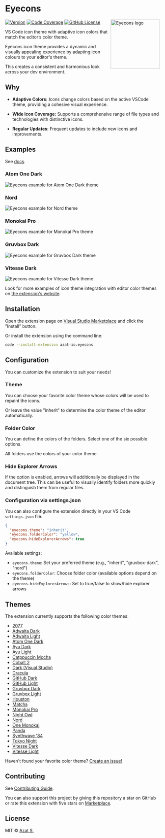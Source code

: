 # Eyecons

<img
  src="https://raw.githubusercontent.com/azat-io/eyecons/main/assets/logo.png"
  alt="Eyecons logo"
  align="right"
  height="160"
  width="160"
/>

[![Version](https://img.shields.io/visual-studio-marketplace/v/azat-io.eyecons?color=07af62&labelColor=151B23)](https://marketplace.visualstudio.com/items?itemName=azat-io.eyecons)
[![Code Coverage](https://img.shields.io/codecov/c/github/azat-io/eyecons.svg?color=07af62&labelColor=151B23)](https://npmjs.com/package/eyecons)
[![GitHub License](https://img.shields.io/badge/license-MIT-232428.svg?color=07af62&labelColor=151B23)](https://github.com/azat-io/eyecons/blob/main/license.md)

VS Code icon theme with adaptive icon colors that match the editor’s color theme.

Eyecons icon theme provides a dynamic and visually appealing experience by adapting icon colours to your editor's theme.

This creates a consistent and harmonious look across your dev environment.

## Why

- **Adaptive Colors:** Icons change colors based on the active VSCode theme, providing a cohesive visual experience.

- **Wide Icon Coverage:** Supports a comprehensive range of file types and technologies with distinctive icons.

- **Regular Updates:** Frequent updates to include new icons and improvements.

## Examples

See [docs](https://eyecons.dev).

### Atom One Dark

![Eyecons example for Atom One Dark theme](https://raw.githubusercontent.com/azat-io/eyecons/main/assets/atom-one-dark.webp)

### Nord

![Eyecons example for Nord theme](https://raw.githubusercontent.com/azat-io/eyecons/main/assets/nord.webp)

### Monokai Pro

![Eyecons example for Monokai Pro theme](https://raw.githubusercontent.com/azat-io/eyecons/main/assets/monokai-pro.webp)

### Gruvbox Dark

![Eyecons example for Gruvbox Dark theme](https://raw.githubusercontent.com/azat-io/eyecons/main/assets/gruvbox-dark.webp)

### Vitesse Dark

![Eyecons example for Vitesse Dark theme](https://raw.githubusercontent.com/azat-io/eyecons/main/assets/vitesse-dark.webp)

Look for more examples of icon theme integration with editor color themes on [the extension's website](https://eyecons.dev).

## Installation

Open the extension page on [Visual Studio Marketplace](https://marketplace.visualstudio.com/items?itemName=azat-io.eyecons) and click the "Install" button.

Or install the extension using the command line:

```sh
code --install-extension azat-io.eyecons
```

## Configuration

You can customize the extension to suit your needs!

### Theme

You can choose your favorite color theme whose colors will be used to repaint the icons.

Or leave the value "inherit" to determine the color theme of the editor automatically.

### Folder Color

You can define the colors of the folders. Select one of the six possible options.

All folders use the colors of your color theme.

### Hide Explorer Arrows

If the option is enabled, arrows will additionally be displayed in the document tree. This can be useful to visually identify folders more quickly and distinguish them from regular files.

### Configuration via settings.json

You can also configure the extension directly in your VS Code `settings.json` file:

```json
{
  "eyecons.theme": "inherit",
  "eyecons.folderColor": "yellow",
  "eyecons.hideExplorerArrows": true
}
```

Available settings:

- `eyecons.theme`: Set your preferred theme (e.g., "inherit", "gruvbox-dark", "nord")
- `eyecons.folderColor`: Choose folder color (available options depend on the theme)
- `eyecons.hideExplorerArrows`: Set to true/false to show/hide explorer arrows

## Themes

The extension currently supports the following color themes:

- [2077](https://github.com/endormi/vscode-2077-theme)
- [Adwaita Dark](https://github.com/piousdeer/vscode-adwaita)
- [Adwaita Light](https://github.com/piousdeer/vscode-adwaita)
- [Atom One Dark](https://github.com/akamud/vscode-theme-onedark)
- [Ayu Dark](https://github.com/ayu-theme/vscode-ayu)
- [Ayu Light](https://github.com/ayu-theme/vscode-ayu)
- [Catppuccin Mocha](https://github.com/catppuccin/vscode)
- [Cobalt 2](https://github.com/wesbos/cobalt2-vscode)
- [Dark (Visual Studio)](https://github.com/microsoft/vscode)
- [Dracula](https://github.com/dracula/visual-studio-code)
- [GitHub Dark](https://github.com/primer/github-vscode-theme)
- [GitHub Light](https://github.com/primer/github-vscode-theme)
- [Gruvbox Dark](https://github.com/jdinhify/vscode-theme-gruvbox)
- [Gruvbox Light](https://github.com/jdinhify/vscode-theme-gruvbox)
- [Houston](https://github.com/withastro/houston-vscode)
- [Matcha](https://github.com/lucafalasco/matcha)
- [Monokai Pro](https://github.com/Monokai/monokai-pro-vscode)
- [Night Owl](https://github.com/sdras/night-owl-vscode-theme)
- [Nord](https://github.com/nordtheme/visual-studio-code)
- [One Monokai](https://github.com/azemoh/vscode-one-monokai)
- [Panda](https://github.com/tinkertrain/panda-syntax-vscode)
- [Synthwave '84](https://github.com/robb0wen/synthwave-vscode)
- [Tokyo Night](https://github.com/tokyo-night/tokyo-night-vscode-theme)
- [Vitesse Dark](https://github.com/antfu/vscode-theme-vitesse)
- [Vitesse Light](https://github.com/antfu/vscode-theme-vitesse)

Haven't found your favorite color theme? [Create an issue!](https://github.com/azat-io/eyecons/issues/new?assignees=&labels=feature&projects=&template=theme-request.yml&title=Theme+Request%3A+%28fill+in%29)

## Contributing

See [Contributing Guide](https://github.com/azat-io/eyecons/blob/main/contributing.md).

You can also support this project by giving this repository a star on GitHub or rate this extension with five stars on [Marketplace](https://marketplace.visualstudio.com/items?itemName=azat-io.eyecons).

## License

MIT &copy; [Azat S.](https://azat.io)
